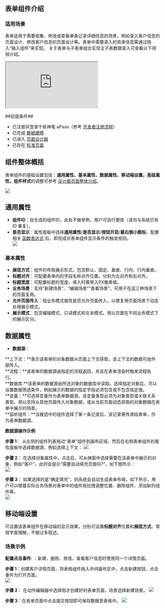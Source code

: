 ## **表单组件介绍**
### **适用场景**

表单适用于需要收集、修改或查看单条记录详细信息的场景，例如录入客户信息的页面设计、修改客户信息的页面设计等。表单中需要录入的具体信息需通过拖入“输入组件”来实现。
关于表单与子表单组合实现主子表数据录入可查看以下视频介绍。
<div class="doc-video-mod"><iframe src="https://cloud.tencent.com/edu/learning/quick-play/3565-61842?source=gw.doc.media&withPoster=1&notip=1"></iframe></div>  

##前提条件##  

- 已注册并登录千帆神笔 aPaas（参考 [开发者注册流程](https://cloud.tencent.com/document/product/1365/68054)）
- 已完成 [数据建模](https://cloud.tencent.com/document/product/1365/67951)
- 已进入 [页面设计器](https://cloud.tencent.com/document/product/1365/67961)
- 已存在 [标准页面](https://cloud.tencent.com/document/product/1365/67961)  


## **组件整体概括**
表单组件的基础设置包括：**通用属性、基本属性、数据属性、移动端设置，高级属性，组件样式**的调整可参考 [设计器页面整体介绍](https://cloud.tencent.com/document/product/1365/67961#.E5.8F.B3.E4.BE.A7.E5.B1.9E.E6.80.A7.E9.9D.A2.E6.9D.BF)。

![](https://qcloudimg.tencent-cloud.cn/raw/7d82abc8f0d21b36999d266c505cc662.png)  



## **通用属性**  

- **组件ID**：自生成的组件ID，此处不做举例，用户可自行更改（请勿与系统已有 ID 重复）。 
- **是否显示**：属性面板中选择**通用属性**/**是否显示**/**按钮开启**/**最右侧小图标**，配置相关 [函数表达式](https://cloud.tencent.com/document/product/1365/67905) 后，即完成对表单组件显示条件的触发规则。  
![](https://qcloudimg.tencent-cloud.cn/raw/9d3a18fae359beda02a088117f2a2d83.png)

### **基本属性**  

- **展现方式**：组件的布局展示形式，包含默认、固定、垂直、行内、行内垂直。  
- **标题对齐**：可配置表单内的字段名称对齐位置，分别为左对齐和右对齐。
- **标题宽度**：可配置标题的宽度，填入时需带入PX像素值。
- **业务场景**：支持“新建场景”、“编辑场景”“查看场景”，可用于在这三种场景下的页面复用。
- **允许页面传入**：指业务模式属性是否允许页面传入，以便复用页面场景下动态处理展示模式。
- **展示模式**：包含编辑模式、只读模式和文本模式。用以页面在不同业务模式下的展示区分。

## **数据属性**  
- **数据源**：  

**上下文：**表示该表单的对象数据从页面上下文获取，该上下文的数据可由外部传入。  
**流程：**该表单的数据源由指定的流程返回，并且在表单渲染时触发流程执行。  
**数据库:**该表单的数据源由所选对象的数据库中读取。选择指定对象后，可以设置数据筛选条件，例如展示的数据的指定字段必须包含或不包含指定值。  
**变量：**可选择变量作为表单数据源，该变量类型必须为对象类型或关联关系类型。用以支持从其他页面传入对象数据，或从当前页面动态获取的对象数据在表单中展示的场景。  
**监听组件：**当被选中的组件选择了某一条记录后，该记录需传递给表单，作为表单数据源。  

**数据源操作示例**  

**步骤 1**： 从左侧的组件列表拖动“表单”组件到画布区域，然后在右侧表单组件的属性面板中选择数据源，例如选择上下文：
![](https://qcloudimg.tencent-cloud.cn/raw/4f5c436984d52dd1cf594c380253076c.png)  

**步骤 2**： 在选择对象属性中，点击后，可从弹窗中选择需要在该表单中展示的对象，例如“客户”，此时会提示“需要自动填充页面吗?”，如下图所示：  
![](https://qcloudimg.tencent-cloud.cn/raw/c013af2506ed8eb13c0c4a5b1b7190a2.png)    

**步骤 3**： 如果选择的是“确定填充”，则系统会自动生成表单布局，如下所示，用户可以根基实际业务场景对表单中的组件拖拉拽调整位置、删除组件、添加新的组件等。  
![](https://qcloudimg.tencent-cloud.cn/raw/fb98b9d0fa8a81a453c5cf0d2a90df5b.png)  

## **移动端设置**  
可设置该表单组件在移动端的显示效果，分别可设置**标题对齐**位置和**展现方式**，常规字面理解，不做过多叙述。


### **场景示例**
**配置点击事件**: ：新建、删除、修改、查看客户信息时使用同一个详情页面。

**步骤 1**：创建客户详情页面，将表格组件拖入中间画布区中，点击新建按钮，点击事件为打开页面。  
![](https://qcloudimg.tencent-cloud.cn/raw/b3124b11545c2822fe5dfc01e6134909.png)  

**步骤 2**： 在动作编辑器中选择刚才创建好的表单页面，场景选择新建场景。
![](https://qcloudimg.tencent-cloud.cn/raw/7bfa0892a8951da648557013fdf6ec6b.png)  

**步骤 3**：在表单页面中点击提交按钮即可保存数据至表格中。
![](https://qcloudimg.tencent-cloud.cn/raw/1c0594aba4d1881d00ea50e7c3c3663a.png)  
